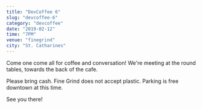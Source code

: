 ```yaml
---
title: "DevCoffee 6"
slug: "devcoffee-6"
category: "devcoffee"
date: "2019-02-12"
time: "7PM"
venue: "finegrind"
city: "St. Catharines"
---
```


Come one come all for coffee and conversation! We're meeting at the round tables, towards the back of the cafe. 

Please bring cash. Fine Grind does not accept plastic. Parking is free downtown at this time.

See you there!
